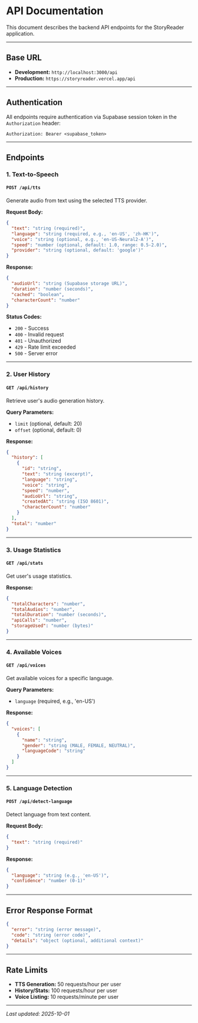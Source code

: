 # API Documentation

This document describes the backend API endpoints for the StoryReader application.

---

## Base URL
- **Development:** `http://localhost:3000/api`
- **Production:** `https://storyreader.vercel.app/api`

---

## Authentication
All endpoints require authentication via Supabase session token in the `Authorization` header:
```
Authorization: Bearer <supabase_token>
```

---

## Endpoints

### 1. Text-to-Speech

#### `POST /api/tts`
Generate audio from text using the selected TTS provider.

**Request Body:**
```json
{
  "text": "string (required)",
  "language": "string (required, e.g., 'en-US', 'zh-HK')",
  "voice": "string (optional, e.g., 'en-US-Neural2-A')",
  "speed": "number (optional, default: 1.0, range: 0.5-2.0)",
  "provider": "string (optional, default: 'google')"
}
```

**Response:**
```json
{
  "audioUrl": "string (Supabase storage URL)",
  "duration": "number (seconds)",
  "cached": "boolean",
  "characterCount": "number"
}
```

**Status Codes:**
- `200` - Success
- `400` - Invalid request
- `401` - Unauthorized
- `429` - Rate limit exceeded
- `500` - Server error

---

### 2. User History

#### `GET /api/history`
Retrieve user's audio generation history.

**Query Parameters:**
- `limit` (optional, default: 20)
- `offset` (optional, default: 0)

**Response:**
```json
{
  "history": [
    {
      "id": "string",
      "text": "string (excerpt)",
      "language": "string",
      "voice": "string",
      "speed": "number",
      "audioUrl": "string",
      "createdAt": "string (ISO 8601)",
      "characterCount": "number"
    }
  ],
  "total": "number"
}
```

---

### 3. Usage Statistics

#### `GET /api/stats`
Get user's usage statistics.

**Response:**
```json
{
  "totalCharacters": "number",
  "totalAudios": "number",
  "totalDuration": "number (seconds)",
  "apiCalls": "number",
  "storageUsed": "number (bytes)"
}
```

---

### 4. Available Voices

#### `GET /api/voices`
Get available voices for a specific language.

**Query Parameters:**
- `language` (required, e.g., 'en-US')

**Response:**
```json
{
  "voices": [
    {
      "name": "string",
      "gender": "string (MALE, FEMALE, NEUTRAL)",
      "languageCode": "string"
    }
  ]
}
```

---

### 5. Language Detection

#### `POST /api/detect-language`
Detect language from text content.

**Request Body:**
```json
{
  "text": "string (required)"
}
```

**Response:**
```json
{
  "language": "string (e.g., 'en-US')",
  "confidence": "number (0-1)"
}
```

---

## Error Response Format
```json
{
  "error": "string (error message)",
  "code": "string (error code)",
  "details": "object (optional, additional context)"
}
```

---

## Rate Limits
- **TTS Generation:** 50 requests/hour per user
- **History/Stats:** 100 requests/hour per user
- **Voice Listing:** 10 requests/minute per user

---

_Last updated: 2025-10-01_
